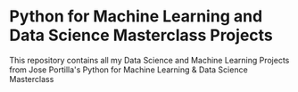 # Python for Machine Learning and Data Science Masterclass Projects
This repository contains all my Data Science and Machine Learning Projects from Jose Portilla's Python  for Machine Learning &amp; Data Science Masterclass

